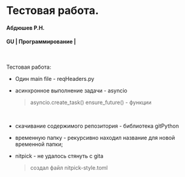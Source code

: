 # Тестовая работа.
#### Абдюшев Р.Н.
#### GU | Программирование |
<br>

Тестовая работа:
* Один main file - reqHeaders.py
* асинхронное выполнение задачи - asyncio
    > asyncio.create_task() ensure_future()  -  функции<br>
    <br>
* скачивание содержимого репозитория - библиотека gitPython

* временную папку - рекурсивно находил название для новой временной папки;

* nitpick  - не удалось стянуть с gita
    > создал файл nitpick-style.toml



